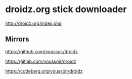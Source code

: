 droidz.org stick downloader
===========================

http://droidz.org/index.php

## Mirrors

https://github.com/voussoir/droidz

https://gitlab.com/voussoir/droidz

https://codeberg.org/voussoir/droidz

